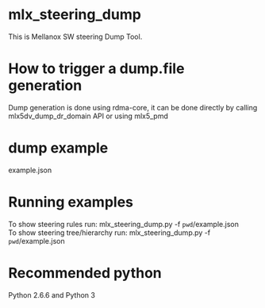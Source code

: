# mlx_steering_dump
This is Mellanox SW steering Dump Tool.

How to trigger a dump.file generation
=====================================
Dump generation is done using rdma-core,
it can be done directly by calling mlx5dv_dump_dr_domain API
or using mlx5_pmd

dump example
============
example.json

Running examples
================
To show steering rules run:
	mlx_steering_dump.py -f `pwd`/example.json<br/>
To show steering tree/hierarchy run:
	mlx_steering_dump.py -f `pwd`/example.json

Recommended python
==================
Python 2.6.6 and Python 3
